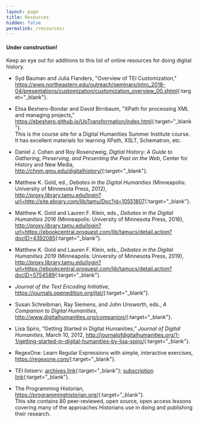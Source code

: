 ```yaml
---
layout: page
title: Resources
hidden: false
permalink: /resources/
---
```


#### Under construction! 

Keep an eye out for additions to this list of online resources for doing digital history.

* Syd Bauman and Julia Flanders, "Overview of TEI 
Customization," <https://wwp.northeastern.edu/outreach/seminars/intro_2018-04/presentations/customization/customization_overview_00.xhtml>{:target="_blank"}. 

* Elisa Beshero-Bondar and David Birnbaum, "XPath for processing XML and managing 
projects,"  <https://ebeshero.github.io/UpTransformation/index.html>{:target="_blank"}.  
This is the course site for a Digital Humanities Summer Institute course. It has 
excellent materials for learning XPath, XSLT, Schematron, etc.

* Daniel J. Cohen and Roy Rosenzweig, _Digtial History: A Guide to Gathering, Preserving, 
and Presenting the Past on the Web_, Center for History and New Media, <http://chnm.gmu.edu/digitalhistory/>{:target="_blank"}.

* Matthew K. Gold, ed., _Debates in the Digital Humanities_ (Minneapolis: University of Minnesota Press, 
2012), <http://proxy.library.tamu.edu/login?url=http://site.ebrary.com/lib/tamu/Doc?id=10551807>{:target="_blank"}.

* Matthew K. Gold and Lauren F. Klein, eds., _Debates in the Digital Humanities 2016_ (Minneapolis: University of Minnesota Press, 
2016), <http://proxy.library.tamu.edu/login?url=https://ebookcentral.proquest.com/lib/tamucs/detail.action?docID=4392085>{:target="_blank"}.

* Matthew K. Gold and Lauren F. Klein, eds., _Debates in the Digital Humanities 2019_ (Minneapolis: University of Minnesota Press, 
2019), <http://proxy.library.tamu.edu/login?url=https://ebookcentral.proquest.com/lib/tamucs/detail.action?docID=5754589>{:target="_blank"}.

* _Journal of the Text Encoding Initiative_, <https://journals.openedition.org/jtei/>{:target="_blank"}.

* Susan Schreibman, Ray Siemens, and John Unsworth, eds., _A Companion to Digital 
Humanities_, <http://www.digitalhumanities.org/companion/>{:target="_blank"}.

* Lisa Spiro, “Getting Started in Digital Humanities,” _Journal of Digital Humanities_,
 March 10, 2012, <http://journalofdigitalhumanities.org/1-1/getting-started-in-digital-humanities-by-lisa-spiro/>{:target="_blank"}.

* RegexOne: Learn Regular Expressions with simple, interactive 
exercises, <https://regexone.com/>{:target="_blank"}.

* TEI listserv: [archives link](https://listserv.brown.edu/archives/tei-l.html){:target="_blank"}; 
[subscription link](https://listserv.brown.edu/?SUBED1=TEI-L&A=1){:target="_blank"}.

* The Programming Historian, <https://programminghistorian.org/>{:target="_blank"}.  
This site contains 80 peer-reviewed, open source, open access lessons covering many of the approaches 
Historians use in doing and publishing their research.

